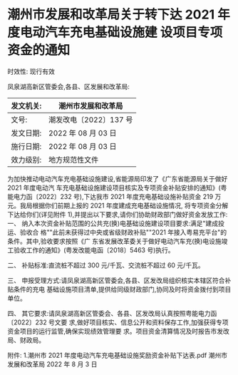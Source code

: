 # 潮州市发展和改革局关于转下达 2021 年度电动汽车充电基础设施建 设项目专项资金的通知

时效性: 现行有效

凤泉湖高新区管委会,各县、区发展和改革局:

| 发文机关:   | 潮州市发展和改革局     |
|--------------|------------------------|
| 文号:       | 潮发改电〔2022〕137 号 |
| 发文日期:   | 2022 年 08 月 03 日    |
| 施行日期:   | 2022 年 08 月 03 日    |
| 效力级别:   | 地方规范性文件         |

为加快推动电动汽车充电基础设施建设,省能源局印发了《广东省能源局关于做好 2021 年度电动汽 车充电基础设施建设项目核实及专项资金补贴安排的通知》(粤能电力函〔2022〕232 号),下达我市 2021 年度充电基础设施补贴资金 219 万元。我局根据你们前期上报的 2021 年度建成充电基础设施情况, 将专项资金分解下达给你们(详见附件 1),并提出以下要求,请你们协助财政部门做好资金发放工作:
一、 纳入本次资金补贴范围的公共充(换)电基础设施建设项目要求:满足"建成投运、验收合 格""此前未获得过中央或省级财政补贴""2021 年接入粤易充平台"的条件。其中,验收要求按照《广 东省发展改革委关于做好电动汽车充(换)电设施竣工验收工作的通知》(粤发改能电函〔2018〕5463 号)执行。

二、 补贴标准:直流桩不超过 300 元/千瓦、交流桩不超过 60 元/千瓦。

三、 申报受理方式:请凤泉湖高新区管委会,各县、区发改局组织核实本辖区符合补贴条件的充电 基础设施项目清单,提供给同级财政部门,协同及时将资金拨付到项目单位。

四、 其它要求:请凤泉湖高新区管委会、各县、区发改局认真按照粤能电力函〔2022〕232 号文要 求,做好项目核实、信息公开和资料保存工作,加强获得专项资金项目的运行监管,确保实现绩效管理要 求。项目资金清算情况及时报告市发改局、财政局。

附件:
1.潮州市 2021 年度电动汽车充电基础设施奖励资金补贴下达表.pdf 潮州市发展和改革局 2022 年 8 月 3 日